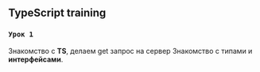 ## TypeScript training 
### `Урок 1`
Знакомство с **TS**, делаем get запрос на сервер
Знакомство с типами и **интерфейсами**.